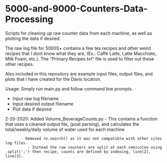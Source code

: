 # 5000-and-9000-Counters-Data-Processing
Scripts for cleaning up raw counter data from each machine, as well as plotting the data if desired.


The raw log file for 5000S+ contains a few tes recipes and other weird recipes that I dont know what they are, (Ex.: Caffe Latte, Latte Macchiato, Milk Foam, etc.).  The "Primary Recipes.txt" file is used to filter out these other recipes. 

Also included in this repository are example input files, output files, and plots that I have created for the Davis location.


Usage: Simply run main.py and follow command line prompts.
  - Input raw log filename
  - Input desired output filename
  - Plot data if desired




2-20-2020:  Added Volume_BeverageCounts.py
              - This contains a function that uses a cleaned output file, (post parsing), and calculates the total/weekly/daily volume of water used for each machine
              
             Removed re.search() as it was not compatible with other sites log files.
              - Instead the raw counters are split at each semicolon using .split(';') then recipe, counts are defined by indexing, line[2], line[3].
